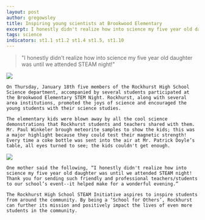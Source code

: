 ```yaml
---
layout: post
author: gregowsley
title: Inspiring young scientists at Brookwood Elementary
excerpt: I honestly didn't realize how into science my five year old daughter was until we attended STEAM night!
tags: science
indicators: st1.1 st1.2 st1.4 st1.5, st1.10
---
```


<blockquote>"I honestly didn't realize how into science my five year old daughter was until we attended STEAM night!"</blockquote>

<div class="flex-wrapper">
  <div class="x1"><img src="{{ site.baseurl }}/img/Brookwood Elementary 2.jpeg"></div>
</div>

	On Thursday, January 18th five members of the Rockhurst High School Science department, accompanied by several students participated at the Brookwood Elementary STEM Night. Rockhurst, along with several area institutions, promoted the joys of science and encouraged the young students with their science studies.

	The elementary kids were blown away by all the cool science demonstrations that Rockhurst students and teachers shared with them. Mr. Paul Winkeler brough meteorite samples to show the kids; this was a major highlight because they could test their magnetic strength! Every time a coke bottle was sent into the air at Mr. Patrick Doyle’s table, all eyes turned to see; the kids couldn't get enough.

<div class="flex-wrapper">
  <div class="x1"><img src="{{ site.baseurl }}/img/Brookwood Elementary 7.jpeg"></div>
</div>

	One mother said the following, “I honestly didn't realize how into science my five year old daughter was until we attended STEAM night! Thank you for sending such friendly and professional teachers/students to our school’s event--it helped make for a wonderful evening.”

	The Rockhurst High School STEAM Initiative aspires to inspire students from around the community. By being a ‘School for Others’, Rockhurst can further its mission and positively impact the lives of even more students in the community.

